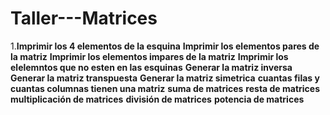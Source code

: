 # Taller---Matrices

1.**Imprimir los 4 elementos de la esquina**
**Imprimir los elementos pares de la matriz**
**Imprimir los elementos impares de la matriz**
**Imprimir los elelemntos que no esten en las esquinas**
**Generar la matriz inversa**
**Generar la matriz transpuesta**
**Generar la matriz simetrica**
**cuantas filas y cuantas columnas tienen una matriz**
**suma de matrices**
**resta de matrices**
**multiplicación de matrices**
**división de matrices**
**potencia de matrices**

